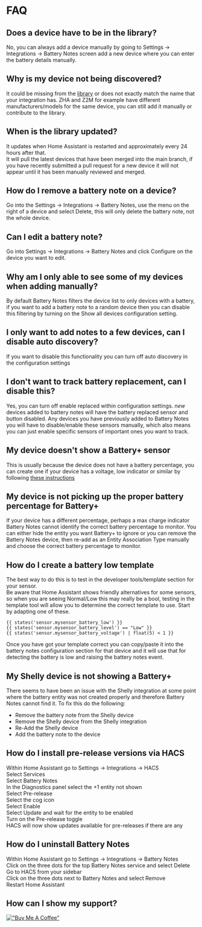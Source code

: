 # FAQ

## Does a device have to be in the library?

No, you can always add a device manually by going to Settings -> Integrations -> Battery Notes screen add a new device where you can enter the battery details manually.

## Why is my device not being discovered?

It could be missing from the [library](https://github.com/andrew-codechimp/HA-Battery-Notes/blob/main/library.md) or does not exactly match the name that your integration has. ZHA and Z2M for example have different manufacturers/models for the same device, you can still add it manually or contribute to the library.

## When is the library updated?

It updates when Home Assistant is restarted and approximately every 24 hours after that.  
It will pull the latest devices that have been merged into the main branch, if you have recently submitted a pull request for a new device it will not appear until it has been manually reviewed and merged.

## How do I remove a battery note on a device?

Go into the Settings -> Integrations -> Battery Notes, use the menu on the right of a device and select Delete, this will only delete the battery note, not the whole device.

## Can I edit a battery note?

Go into Settings -> Integrations -> Battery Notes and click Configure on the device you want to edit.

## Why am I only able to see some of my devices when adding manually?

By default Battery Notes filters the device list to only devices with a battery, if you want to add a battery note to a random device then you can disable this filtering by turning on the Show all devices configuration setting.

## I only want to add notes to a few devices, can I disable auto discovery?

If you want to disable this functionality you can turn off auto discovery in the configuration settings

## I don't want to track battery replacement, can I disable this?

Yes, you can turn off enable replaced within configuration settings. _new_ devices added to battery notes will have the battery replaced sensor and button disabled. Any devices you have previously added to Battery Notes you will have to disable/enable these sensors manually, which also means you can just enable specific sensors of important ones you want to track.

## My device doesn't show a Battery+ sensor

This is usually because the device does not have a battery percentage, you can create one if your device has a voltage, low indicator or similar by following [these instructions](entities.md/#adding-a-battery-percentage)

## My device is not picking up the proper battery percentage for Battery+

If your device has a different percentage, perhaps a max charge indicator Battery Notes cannot identify the correct battery percentage to monitor. You can either hide the entity you want Battery+ to ignore or you can remove the Battery Notes device, then re-add as an Entity Association Type manually and choose the correct battery percentage to monitor.

## How do I create a battery low template

The best way to do this is to test in the developer tools/template section for your sensor.  
Be aware that Home Assistant shows friendly alternatives for some sensors, so when you are seeing Normal/Low this may really be a bool, testing in the template tool will allow you to determine the correct template to use. Start by adapting one of these.

```
{{ states('sensor.mysensor_battery_low') }}
{{ states('sensor.mysensor_battery_level') == "Low" }}
{{ states('sensor.mysensor_battery_voltage') | float(5) < 1 }}
```

Once you have got your template correct you can copy/paste it into the battery notes configuration section for that device and it will use that for detecting the battery is low and raising the battery notes event.

## My Shelly device is not showing a Battery+

There seems to have been an issue with the Shelly integration at some point where the battery entity was not created properly and therefore Battery Notes cannot find it. To fix this do the following:

- Remove the battery note from the Shelly device
- Remove the Shelly device from the Shelly integration
- Re-Add the Shelly device
- Add the battery note to the device

## How do I install pre-release versions via HACS

Within Home Assistant go to Settings -> Integrations -> HACS  
Select Services  
Select Battery Notes  
In the Diagnostics panel select the +1 entity not shown  
Select Pre-release  
Select the cog icon  
Select Enable  
Select Update and wait for the entity to be enabled  
Turn on the Pre-release toggle  
HACS will now show updates available for pre-releases if there are any

## How do I uninstall Battery Notes

Within Home Assistant go to Settings -> Integrations -> Battery Notes  
Click on the three dots for the top Battery Notes service and select Delete  
Go to HACS from your sidebar  
Click on the three dots next to Battery Notes and select Remove  
Restart Home Assistant

## How can I show my support?

[!["Buy Me A Coffee"](https://www.buymeacoffee.com/assets/img/custom_images/yellow_img.png)](https://www.buymeacoffee.com/codechimp)
